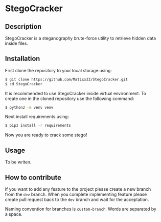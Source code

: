 # StegoCracker

## Description

StegoCracker is a steganography brute-force utility to retrieve hidden data inside files.

## Installation

First clone the repository to your local storage using:

```bash
$ git clone https://github.com/Matixx22/StegoCracker.git
$ cd StegoCracker
```

It is recommended to use StegoCracker inside virtual environment.
To create one in the cloned repository use the following command:

```bash
$ python3 -m venv venv
```

Next install requirements using:

```bash
$ pip3 install -r requirements
```

Now you are ready to crack some stego!

## Usage

To be writen.

## How to contribute

If you want to add any feature to the project please create a new branch from the `dev` branch. When you complete implementing feature please create pull request back to the `dev` branch and wait for the acceptation.

Naming convention for branches is `custom-branch`. Words are separated by a space.
